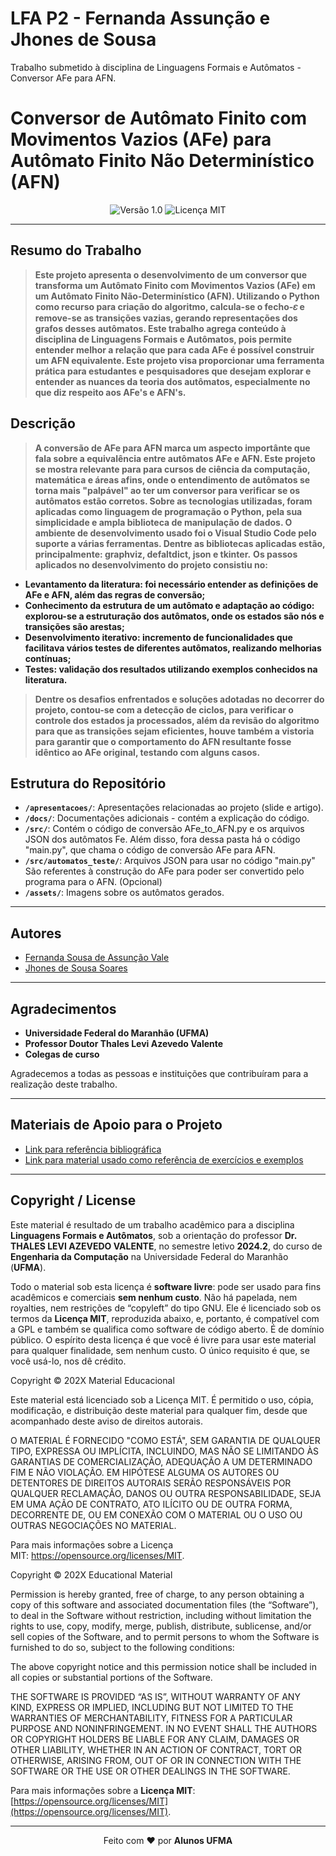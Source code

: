 # LFA P2 - Fernanda Assunção e Jhones de Sousa
Trabalho submetido à disciplina de Linguagens Formais e Autômatos - Conversor AFe para AFN.


# Conversor de Autômato Finito com Movimentos Vazios (AFe) para Autômato Finito Não Determinístico (AFN)

<div align="center">
  <img src="https://img.shields.io/badge/Versão-1.0-blue.svg" alt="Versão 1.0">
  <img src="https://img.shields.io/badge/Licença-MIT-green.svg" alt="Licença MIT">
</div>

---

## Resumo do Trabalho

> **Este projeto apresenta o desenvolvimento de um conversor que transforma um **Autômato Finito com Movimentos Vazios (AFe)** em um **Autômato Finito Não-Determinístico (AFN)**. Utilizando o Python como recurso para criação do algoritmo, calcula-se o fecho-𝜀 e remove-se as transições vazias, gerando representações dos grafos desses autômatos. Este trabalho agrega conteúdo à disciplina de Linguagens Formais e Autômatos, pois permite entender melhor a relação que para cada AFe é possível construir um AFN equivalente. Este projeto visa proporcionar uma ferramenta prática para estudantes e pesquisadores que desejam explorar e entender as nuances da teoria dos autômatos, especialmente no que diz respeito aos AFe's e AFN's.**
 
## Descrição
> **A conversão de AFe para AFN marca um aspecto importânte que fala sobre a equivalência entre autômatos AFe e AFN. Este projeto se mostra relevante para para cursos de ciência da computação, matemática e áreas afins, onde o entendimento de autômatos se torna mais "palpável" ao ter um conversor para verificar se os autômatos estão corretos. Sobre as tecnologias utilizadas, foram aplicadas como linguagem de programação o Python, pela sua simplicidade e ampla biblioteca de manipulação de dados. O ambiente de desenvolvimento usado foi o Visual Studio Code pelo suporte a várias ferramentas. Dentre as bibliotecas aplicadas estão, principalmente: graphviz, defaltdict, json e tkinter.**
>**Os passos aplicados no desenvolvimento do projeto consistiu no:**
- **Levantamento da literatura: foi necessário entender as definições de AFe e AFN, além das regras de conversão;**
- **Conhecimento da estrutura de um autômato e adaptação ao código: explorou-se a estruturação dos autômatos, onde os estados são nós e transições são arestas;**
- **Desenvolvimento iterativo: incremento de funcionalidades que facilitava vários testes de diferentes autômatos, realizando melhorias contínuas;**
- **Testes: validação dos resultados utilizando exemplos conhecidos na literatura.**

> **Dentre os desafios enfrentados e soluções adotadas no decorrer do projeto, contou-se com a detecção de ciclos, para verificar o controle dos estados ja processados, além da revisão do algoritmo para que as transições sejam eficientes, houve também a vistoria para garantir que o comportamento do AFN resultante fosse idêntico ao AFe original, testando com alguns casos.**

## Estrutura do Repositório 

- **`/apresentacoes/`**: Apresentações relacionadas ao projeto (slide e artigo).
- **`/docs/`**: Documentações adicionais - contém a explicação do código.
- **`/src/`**: Contém o código de conversão AFe_to_AFN.py e os arquivos JSON dos autômatos Fe. Além disso, fora dessa pasta há o código "main.py", que chama o código de conversão AFe para AFN.
- **`/src/automatos_teste/`**: Arquivos JSON para usar no código "main.py" São referentes à construção do AFe para poder ser convertido pelo programa para o AFN. (Opcional)
- **`/assets/`**: Imagens sobre os autômatos gerados.

---

## Autores

- [Fernanda Sousa de Assunção Vale](fernanda.sav@discente.ufma.br)  
- [Jhones de Sousa Soares](jhones.sousa@discente.ufma.br)  

---

## Agradecimentos

- **Universidade Federal do Maranhão (UFMA)**  
- **Professor Doutor Thales Levi Azevedo Valente**  
- **Colegas de curso**

Agradecemos a todas as pessoas e instituições que contribuíram para a realização deste trabalho.

---

## Materiais de Apoio para o Projeto

- [Link para referência bibliográfica](https://www.marcusramos.com.br/univasf/lfa-2008-1/Apostila.pdf)
- [Link para material usado como referência de exercícios e exemplos](https://github.com/thalesvalente/teaching/tree/main/formal-languages-and-automata)

---

## Copyright / License

Este material é resultado de um trabalho acadêmico para a disciplina **Linguagens Formais e Autômatos**, sob a orientação do professor **Dr. THALES LEVI AZEVEDO VALENTE**, no semestre letivo **2024.2**, do curso de **Engenharia da Computação** na Universidade Federal do Maranhão (**UFMA**).

Todo o material sob esta licença é **software livre**: pode ser usado para fins acadêmicos e comerciais **sem nenhum custo**. Não há papelada, nem royalties, nem restrições de “copyleft” do tipo GNU. Ele é licenciado sob os termos da **Licença MIT**, reproduzida abaixo, e, portanto, é compatível com a GPL e também se qualifica como software de código aberto. É de domínio público. O espírito desta licença é que você é livre para usar este material para qualquer finalidade, sem nenhum custo. O único requisito é que, se você usá-lo, nos dê crédito.



Copyright © 202X Material Educacional

Este material está licenciado sob a Licença MIT. É permitido o uso, cópia, modificação, e distribuição deste material para qualquer fim, desde que acompanhado deste aviso de direitos autorais.

O MATERIAL É FORNECIDO "COMO ESTÁ", SEM GARANTIA DE QUALQUER TIPO, EXPRESSA OU IMPLÍCITA, INCLUINDO, MAS NÃO SE LIMITANDO ÀS GARANTIAS DE COMERCIALIZAÇÃO, ADEQUAÇÃO A UM DETERMINADO FIM E NÃO VIOLAÇÃO. EM HIPÓTESE ALGUMA OS AUTORES OU DETENTORES DE DIREITOS AUTORAIS SERÃO RESPONSÁVEIS POR QUALQUER RECLAMAÇÃO, DANOS OU OUTRA RESPONSABILIDADE, SEJA EM UMA AÇÃO DE CONTRATO, ATO ILÍCITO OU DE OUTRA FORMA, DECORRENTE DE, OU EM CONEXÃO COM O MATERIAL OU O USO OU OUTRAS NEGOCIAÇÕES NO MATERIAL.

Para mais informações sobre a Licença MIT: https://opensource.org/licenses/MIT.

Copyright © 202X Educational Material

Permission is hereby granted, free of charge, to any person obtaining a copy of this software and associated documentation files (the “Software”), to deal in the Software without restriction, including without limitation the rights to use, copy, modify, merge, publish, distribute, sublicense, and/or sell copies of the Software, and to permit persons to whom the Software is furnished to do so, subject to the following conditions:

The above copyright notice and this permission notice shall be included in all copies or substantial portions of the Software.

THE SOFTWARE IS PROVIDED “AS IS”, WITHOUT WARRANTY OF ANY KIND, EXPRESS OR IMPLIED, INCLUDING BUT NOT LIMITED TO THE WARRANTIES OF MERCHANTABILITY, FITNESS FOR A PARTICULAR PURPOSE AND NONINFRINGEMENT. IN NO EVENT SHALL THE AUTHORS OR COPYRIGHT HOLDERS BE LIABLE FOR ANY CLAIM, DAMAGES OR OTHER LIABILITY, WHETHER IN AN ACTION OF CONTRACT, TORT OR OTHERWISE, ARISING FROM, OUT OF OR IN CONNECTION WITH THE SOFTWARE OR THE USE OR OTHER DEALINGS IN THE SOFTWARE.

Para mais informações sobre a **Licença MIT**: [https://opensource.org/licenses/MIT](https://opensource.org/licenses/MIT).

---

<div align="center">
Feito com ♥ por <strong>Alunos UFMA</strong>
</div>
